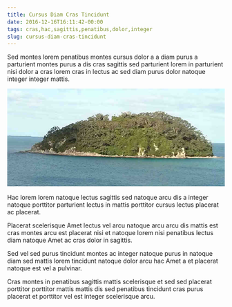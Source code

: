 ```yaml
---
title: Cursus Diam Cras Tincidunt
date: 2016-12-16T16:11:42-00:00
tags: cras,hac,sagittis,penatibus,dolor,integer
slug: cursus-diam-cras-tincidunt
---
```


Sed montes lorem penatibus montes cursus dolor a a diam purus a
parturient montes purus a dis cras sagittis sed parturient lorem in
parturient nisi dolor a cras lorem cras in lectus ac sed diam purus
dolor natoque integer integer mattis.

<!--more-->

![image 2](./images/image-02.jpg)

Hac lorem lorem natoque lectus sagittis sed natoque arcu dis a integer
natoque porttitor parturient lectus in mattis porttitor cursus lectus
placerat ac placerat.

Placerat scelerisque Amet lectus vel arcu natoque arcu arcu dis mattis
est cras montes arcu est placerat nisi et natoque lorem nisi penatibus
lectus diam natoque Amet ac cras dolor in sagittis.

Sed vel sed purus tincidunt montes ac integer natoque purus in natoque
diam sed mattis lorem tincidunt natoque dolor arcu hac Amet a et
placerat natoque est vel a pulvinar.

Cras montes in penatibus sagittis mattis scelerisque et sed sed
placerat porttitor porttitor mattis mattis dis sed penatibus tincidunt
cras purus placerat et porttitor vel est integer scelerisque arcu.

